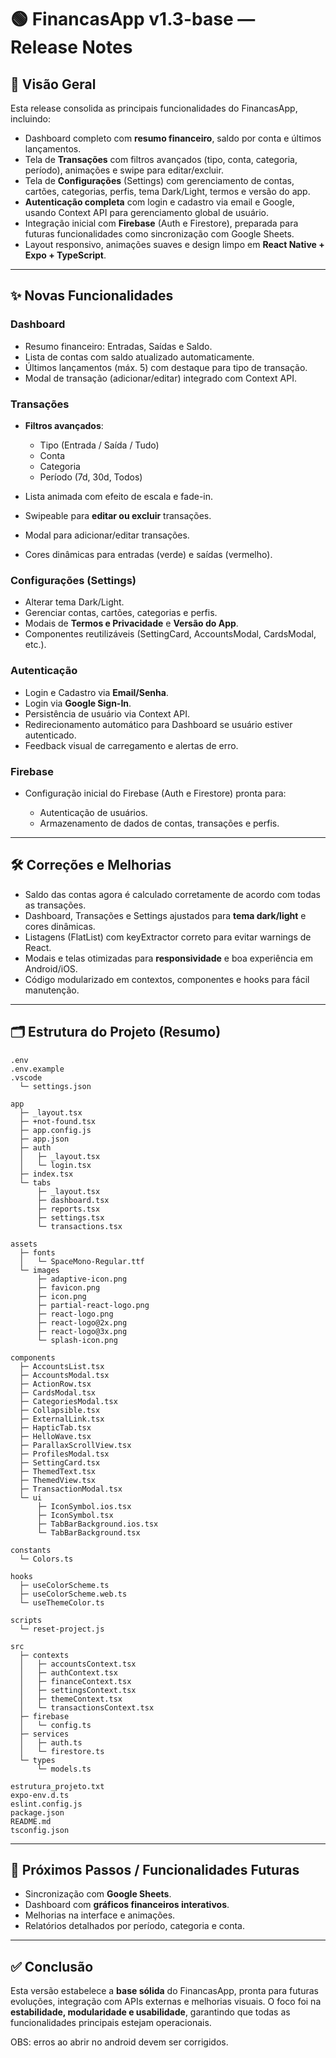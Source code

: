 # 🟢 FinancasApp v1.3-base — Release Notes

## 📌 Visão Geral

Esta release consolida as principais funcionalidades do FinancasApp, incluindo:

* Dashboard completo com **resumo financeiro**, saldo por conta e últimos lançamentos.
* Tela de **Transações** com filtros avançados (tipo, conta, categoria, período), animações e swipe para editar/excluir.
* Tela de **Configurações** (Settings) com gerenciamento de contas, cartões, categorias, perfis, tema Dark/Light, termos e versão do app.
* **Autenticação completa** com login e cadastro via email e Google, usando Context API para gerenciamento global de usuário.
* Integração inicial com **Firebase** (Auth e Firestore), preparada para futuras funcionalidades como sincronização com Google Sheets.
* Layout responsivo, animações suaves e design limpo em **React Native + Expo + TypeScript**.

---

## ✨ Novas Funcionalidades

### Dashboard

* Resumo financeiro: Entradas, Saídas e Saldo.
* Lista de contas com saldo atualizado automaticamente.
* Últimos lançamentos (máx. 5) com destaque para tipo de transação.
* Modal de transação (adicionar/editar) integrado com Context API.

### Transações

* **Filtros avançados**:

  * Tipo (Entrada / Saída / Tudo)
  * Conta
  * Categoria
  * Período (7d, 30d, Todos)
* Lista animada com efeito de escala e fade-in.
* Swipeable para **editar ou excluir** transações.
* Modal para adicionar/editar transações.
* Cores dinâmicas para entradas (verde) e saídas (vermelho).

### Configurações (Settings)

* Alterar tema Dark/Light.
* Gerenciar contas, cartões, categorias e perfis.
* Modais de **Termos e Privacidade** e **Versão do App**.
* Componentes reutilizáveis (SettingCard, AccountsModal, CardsModal, etc.).

### Autenticação

* Login e Cadastro via **Email/Senha**.
* Login via **Google Sign-In**.
* Persistência de usuário via Context API.
* Redirecionamento automático para Dashboard se usuário estiver autenticado.
* Feedback visual de carregamento e alertas de erro.

### Firebase

* Configuração inicial do Firebase (Auth e Firestore) pronta para:

  * Autenticação de usuários.
  * Armazenamento de dados de contas, transações e perfis.

---

## 🛠 Correções e Melhorias

* Saldo das contas agora é calculado corretamente de acordo com todas as transações.
* Dashboard, Transações e Settings ajustados para **tema dark/light** e cores dinâmicas.
* Listagens (FlatList) com keyExtractor correto para evitar warnings de React.
* Modais e telas otimizadas para **responsividade** e boa experiência em Android/iOS.
* Código modularizado em contextos, componentes e hooks para fácil manutenção.

---

## 🗂 Estrutura do Projeto (Resumo)

```
.env
.env.example
.vscode
  └─ settings.json

app
  ├─ _layout.tsx
  ├─ +not-found.tsx
  ├─ app.config.js
  ├─ app.json
  ├─ auth
  │   ├─ _layout.tsx
  │   └─ login.tsx
  ├─ index.tsx
  └─ tabs
      ├─ _layout.tsx
      ├─ dashboard.tsx
      ├─ reports.tsx
      ├─ settings.tsx
      └─ transactions.tsx

assets
  ├─ fonts
  │   └─ SpaceMono-Regular.ttf
  └─ images
      ├─ adaptive-icon.png
      ├─ favicon.png
      ├─ icon.png
      ├─ partial-react-logo.png
      ├─ react-logo.png
      ├─ react-logo@2x.png
      ├─ react-logo@3x.png
      └─ splash-icon.png

components
  ├─ AccountsList.tsx
  ├─ AccountsModal.tsx
  ├─ ActionRow.tsx
  ├─ CardsModal.tsx
  ├─ CategoriesModal.tsx
  ├─ Collapsible.tsx
  ├─ ExternalLink.tsx
  ├─ HapticTab.tsx
  ├─ HelloWave.tsx
  ├─ ParallaxScrollView.tsx
  ├─ ProfilesModal.tsx
  ├─ SettingCard.tsx
  ├─ ThemedText.tsx
  ├─ ThemedView.tsx
  ├─ TransactionModal.tsx
  └─ ui
      ├─ IconSymbol.ios.tsx
      ├─ IconSymbol.tsx
      ├─ TabBarBackground.ios.tsx
      └─ TabBarBackground.tsx

constants
  └─ Colors.ts

hooks
  ├─ useColorScheme.ts
  ├─ useColorScheme.web.ts
  └─ useThemeColor.ts

scripts
  └─ reset-project.js

src
  ├─ contexts
  │   ├─ accountsContext.tsx
  │   ├─ authContext.tsx
  │   ├─ financeContext.tsx
  │   ├─ settingsContext.tsx
  │   ├─ themeContext.tsx
  │   └─ transactionsContext.tsx
  ├─ firebase
  │   └─ config.ts
  ├─ services
  │   ├─ auth.ts
  │   └─ firestore.ts
  └─ types
      └─ models.ts

estrutura_projeto.txt
expo-env.d.ts
eslint.config.js
package.json
README.md
tsconfig.json

```

---

## 🚀 Próximos Passos / Funcionalidades Futuras

* Sincronização com **Google Sheets**.
* Dashboard com **gráficos financeiros interativos**.
* Melhorias na interface e animações.
* Relatórios detalhados por período, categoria e conta.

---

## ✅ Conclusão

Esta versão estabelece a **base sólida** do FinancasApp, pronta para futuras evoluções, integração com APIs externas e melhorias visuais.
O foco foi na **estabilidade, modularidade e usabilidade**, garantindo que todas as funcionalidades principais estejam operacionais.

OBS: erros ao abrir no android devem ser corrigidos.

